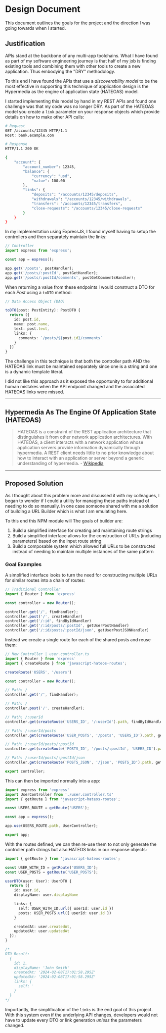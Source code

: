 # Design Document

This document outlines the goals for the project and the direction I was going towards when I started.

## Justification

APIs stand at the backbone of any multi-app toolchains.  What I have found as part of my software engineering journey is that half of my job is finding existing tools and combining them with other tools to create a new application.  Thus embodying the "DRY" methodology.  

To this end I have found the APIs that use a _discoverability model_ to be the most effective in supporting this technique of application design is the Hypermedia as the engine of application state (HATEOAS) model.  

I started implementing this model by hand in my REST APIs and found one challenge was that my code was no longer DRY.  As part of the HATEOAS model you create a `link` parameter on your response objects which provide details on how to make other API calls:

```sh
# Request
GET /accounts/12345 HTTP/1.1
Host: bank.example.com

# Response
HTTP/1.1 200 OK

{
    "account": {
        "account_number": 12345,
        "balance": {
            "currency": "usd",
            "value": 100.00
        },
        "links": {
            "deposits": "/accounts/12345/deposits",
            "withdrawals": "/accounts/12345/withdrawals",
            "transfers": "/accounts/12345/transfers",
            "close-requests": "/accounts/12345/close-requests"
        }
    }
}
```

In my implementation using ExpressJS, I found myself having to setup the controllers and then separately maintain the links:

```ts
// Controller
import express from 'express';

const app = express();

app.get('/posts', postHandler);
app.get('/posts/:postId', postGetHandler);
app.get('/posts/:postId/comments', postGetCommentsHandler);
```

When returning a value from these endpoints I would construct a DTO for each _Post_ using a `toDTO` method:

```ts
// Data Access Object (DAO)

toDTO(post: PostEntity): PostDTO {
  return ({
    id: post.id,
    name: post.name,
    text: post.text,
    links: {
      comments: `/posts/${post.id}/comments`
    }
  })
}
```

The challenge in this technique is that both the controller path AND the HATEOAS link must be maintained separately since one is a string and one is a dynamic template literal.

I did not like this approach as it exposed the opportunity to for additional human mistakes when the API endpoint changed and the associated HATEOAS links were missed.

---
## Hypermedia As The Engine Of Application State (HATEOAS)

> HATEOAS is a constraint of the REST application architecture that distinguishes it from other network application architectures. With HATEOAS, a client interacts with a network application whose application servers provide information dynamically through hypermedia. A REST client needs little to no prior knowledge about how to interact with an application or server beyond a generic understanding of hypermedia. - [Wikipedia](https://en.wikipedia.org/wiki/HATEOAS)

---
## Proposed Solution

As I thought about this problem more and discussed it with my colleagues, I began to wonder if I could a utility for managing these paths instead of needing to do so manually. In one case someone shared with me a solution of building a URL Builder which is what I am emulating here. 

To this end this NPM module will The goals of builder are:

1. Build a simplified interface for creating and maintaining route strings
2. Build a simplified interface allows for the construction of URLs (including parameters) based on the input route string
3. Build a composable system which allowed full URLs to be constructed instead of needing to maintain multiple instances of the same pattern

### Goal Examples

A simplified interface looks to turn the need for constructing multiple URLs for similar routes into a chain of routes:

```ts
// Traditional Controller
import { Router } from 'express'

const controller = new Router();

controller.get('/', findHandler);
controller.post('/', createHandler)
controller.get('/:id', findByIdHandler)
controller.get('/:id/posts/:postId', getUserPostHandler)
controller.get('/:id/posts/:postId/json', getUserPostJSONHandler)
```

Instead we create a single route for each of the shared posts and reuse them:

```ts
// New Controller | user.controller.ts
import { Router } from 'express'
import { createRoute } from 'javascript-hateos-routes';

createRoute('USERS', '/users')

const controller = new Router();

// Path: /
controller.get('/', findHandler);

// Path: /
controller.post('/', createHandler);

// Path: /:userId
controller.get(createRoute('USERS_ID', '/:userId').path, findByIdHandler);

// Path: /:userId/posts
controller.get(createRoute('USER_POSTS', '/posts', 'USERS_ID').path, getUserPostHandler);

// Path: /:userId/posts/:postId
controller.get(createRoute('POSTS_ID', '/posts/:postId', 'USERS_ID').path, getUserPostHandler);

// Path: /:userId/posts/:postId/json
controller.get(createRoute('POSTS_JSON', '/json', 'POSTS_ID').path, getUserPostJSONHandler);

export controller;
```

This can then be imported normally into a app:

```ts
import express from 'express'
import UserController from './user.controller.ts'
import { getRoute } from 'javascript-hateos-routes';

const USERS_ROUTE = getRoute('USERS');

const app = express();

app.use(USERS_ROUTE.path, UserController);

export app;
```

With the routes defined, we can then re-use them to not only generate the controller path strings but also HATEOS links in our response objects:


```ts
import { getRoute } from 'javascript-hateos-routes';

const USER_WITH_ID = getRoute('USERS_ID');
const USER_POSTS = getRoute('USER_POSTS');

userDTO(user: User): UserDTO {
  return ({
    id: user.id,
    displayName: user.displayName

    links: {
      self: USER_WITH_ID.url({ userId: user.id })
      posts: USER_POSTS.url({ userId: user.id })
    }

    createdAt: user.createdAt,
    updatedAt: user.updatedAt
  });
}

/*
DTO Result:
  {
    id: 1,
    displayName: 'John Smith'
    createdAt: '2024-02-08T17:01:58.295Z'
    updatedAt: '2024-02-08T17:01:58.295Z'
    links: {
      self: '
    }
  }
*/
```

Importantly, the simplification of the `links` is the end goal of this project.  With this system even if the underlying API changes, developers would not have to update every DTO or link generation _unless_ the parameters changed.